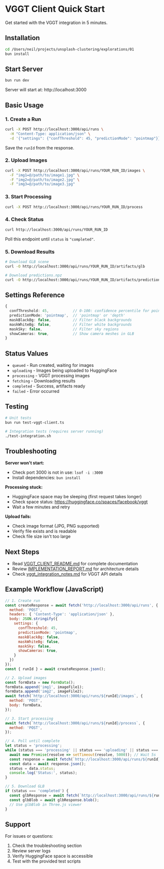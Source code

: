 # VGGT Client Quick Start

Get started with the VGGT integration in 5 minutes.

## Installation

```bash
cd /Users/neil/projects/unsplash-clustering/explorations/01
bun install
```

## Start Server

```bash
bun run dev
```

Server will start at: http://localhost:3000

## Basic Usage

### 1. Create a Run

```bash
curl -X POST http://localhost:3000/api/runs \
  -H "Content-Type: application/json" \
  -d '{"settings": {"confThreshold": 45, "predictionMode": "pointmap"}}'
```

Save the `runId` from the response.

### 2. Upload Images

```bash
curl -X POST http://localhost:3000/api/runs/YOUR_RUN_ID/images \
  -F "img1=@/path/to/image1.jpg" \
  -F "img2=@/path/to/image2.jpg" \
  -F "img3=@/path/to/image3.jpg"
```

### 3. Start Processing

```bash
curl -X POST http://localhost:3000/api/runs/YOUR_RUN_ID/process
```

### 4. Check Status

```bash
curl http://localhost:3000/api/runs/YOUR_RUN_ID
```

Poll this endpoint until `status` is `"completed"`.

### 5. Download Results

```bash
# Download GLB scene
curl -O http://localhost:3000/api/runs/YOUR_RUN_ID/artifacts/glb

# Download predictions.npz
curl -O http://localhost:3000/api/runs/YOUR_RUN_ID/artifacts/predictions
```

## Settings Reference

```typescript
{
  confThreshold: 45,           // 0-100: confidence percentile for point filtering
  predictionMode: 'pointmap',  // 'pointmap' or 'depth'
  maskBlackBg: false,          // Filter black backgrounds
  maskWhiteBg: false,          // Filter white backgrounds
  maskSky: false,              // Filter sky regions
  showCameras: true,           // Show camera meshes in GLB
}
```

## Status Values

- `queued` - Run created, waiting for images
- `uploading` - Images being uploaded to HuggingFace
- `processing` - VGGT processing images
- `fetching` - Downloading results
- `completed` - Success, artifacts ready
- `failed` - Error occurred

## Testing

```bash
# Unit tests
bun run test-vggt-client.ts

# Integration tests (requires server running)
./test-integration.sh
```

## Troubleshooting

**Server won't start:**
- Check port 3000 is not in use: `lsof -i :3000`
- Install dependencies: `bun install`

**Processing stuck:**
- HuggingFace space may be sleeping (first request takes longer)
- Check space status: https://huggingface.co/spaces/facebook/vggt
- Wait a few minutes and retry

**Upload fails:**
- Check image format (JPG, PNG supported)
- Verify file exists and is readable
- Check file size isn't too large

## Next Steps

- Read [VGGT_CLIENT_README.md](./VGGT_CLIENT_README.md) for complete documentation
- Review [IMPLEMENTATION_REPORT.md](./IMPLEMENTATION_REPORT.md) for architecture details
- Check [vggt_integration_notes.md](../_DOCS/vggt_integration_notes.md) for VGGT API details

## Example Workflow (JavaScript)

```javascript
// 1. Create run
const createResponse = await fetch('http://localhost:3000/api/runs', {
  method: 'POST',
  headers: { 'Content-Type': 'application/json' },
  body: JSON.stringify({
    settings: {
      confThreshold: 45,
      predictionMode: 'pointmap',
      maskBlackBg: false,
      maskWhiteBg: false,
      maskSky: false,
      showCameras: true,
    }
  })
});
const { runId } = await createResponse.json();

// 2. Upload images
const formData = new FormData();
formData.append('img1', imageFile1);
formData.append('img2', imageFile2);
await fetch(`http://localhost:3000/api/runs/${runId}/images`, {
  method: 'POST',
  body: formData,
});

// 3. Start processing
await fetch(`http://localhost:3000/api/runs/${runId}/process`, {
  method: 'POST',
});

// 4. Poll until complete
let status = 'processing';
while (status === 'processing' || status === 'uploading' || status === 'fetching') {
  await new Promise(resolve => setTimeout(resolve, 5000)); // Wait 5s
  const response = await fetch(`http://localhost:3000/api/runs/${runId}`);
  const data = await response.json();
  status = data.status;
  console.log('Status:', status);
}

// 5. Download GLB
if (status === 'completed') {
  const glbResponse = await fetch(`http://localhost:3000/api/runs/${runId}/artifacts/glb`);
  const glbBlob = await glbResponse.blob();
  // Use glbBlob in Three.js viewer
}
```

## Support

For issues or questions:
1. Check the troubleshooting section
2. Review server logs
3. Verify HuggingFace space is accessible
4. Test with the provided test scripts
